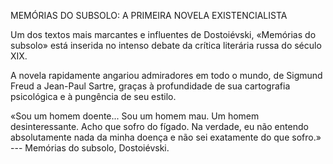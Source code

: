 MEMÓRIAS DO SUBSOLO: A PRIMEIRA NOVELA EXISTENCIALISTA

Um dos textos mais marcantes e influentes de Dostoiévski,  «Memórias do subsolo» está
inserida no intenso debate da crítica literária russa do século XIX. 

A novela  rapidamente angariou admiradores em todo o mundo, de Sigmund Freud a Jean-Paul Sartre, graças à profundidade de sua cartografia psicológica e à pungência de seu estilo.

«Sou um homem doente... Sou um homem mau. Um homem desinteressante. Acho
que sofro do fígado. Na verdade, eu não entendo absolutamente nada da
minha doença e não sei exatamente do que sofro.» --- Memórias do subsolo, Dostoiévski.
